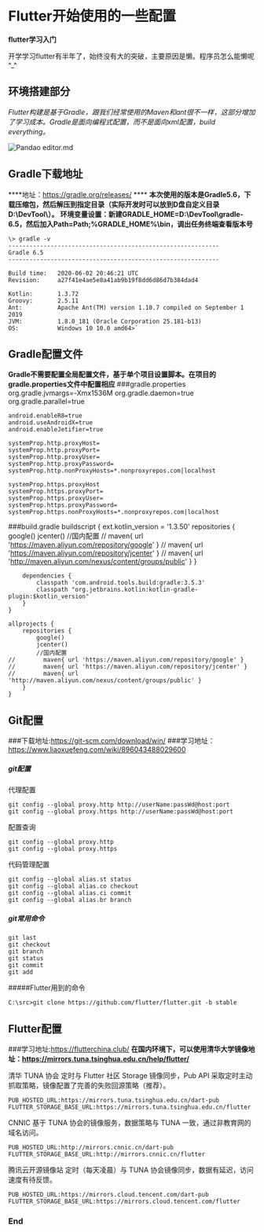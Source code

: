 # Flutter开始使用的一些配置

**flutter学习入门**



开学学习flutter有半年了，始终没有大的突破，主要原因是懒。程序员怎么能懒呢^_^


## 环境搭建部分

*Flutter构建是基于Gradle，跟我们经常使用的Maven和ant很不一样，这部分增加了学习成本。Gradle是面向编程式配置，而不是面向xml配置，build everything。*

![Pandao editor.md](https://pandao.github.io/editor.md/images/logos/editormd-logo-180x180.png "Pandao editor.md")



## Gradle下载地址
****地址：https://gradle.org/releases/ ****
****本次使用的版本是Gradle5.6，下载压缩包，然后解压到指定目录（实际开发时可以放到D盘自定义目录D:\DevTool\）。****
****环境变量设置：新建GRADLE_HOME=D:\DevTool\gradle-6.5，然后加入Path=Path;%GRADLE_HOME%\bin，调出任务终端查看版本号****

	\> gradle -v
	------------------------------------------------------------
	Gradle 6.5
	------------------------------------------------------------

	Build time:   2020-06-02 20:46:21 UTC
	Revision:     a27f41e4ae5e8a41ab9b19f8dd6d86d7b384dad4

	Kotlin:       1.3.72
	Groovy:       2.5.11
	Ant:          Apache Ant(TM) version 1.10.7 compiled on September 1 2019
	JVM:          1.8.0_181 (Oracle Corporation 25.181-b13)
	OS:           Windows 10 10.0 amd64>`


## Gradle配置文件
****Gradle不需要配置全局配置文件，基于单个项目设置脚本。在项目的gradle.properties文件中配置相应****
###gradle.properties
	org.gradle.jvmargs=-Xmx1536M
	org.gradle.daemon=true
	org.gradle.parallel=true

	android.enableR8=true
	android.useAndroidX=true
	android.enableJetifier=true

	systemProp.http.proxyHost=
	systemProp.http.proxyPort=
	systemProp.http.proxyUser=
	systemProp.http.proxyPassword=
	systemProp.http.nonProxyHosts=*.nonproxyrepos.com|localhost

	systemProp.https.proxyHost
	systemProp.https.proxyPort=
	systemProp.https.proxyUser=
	systemProp.https.proxyPassword=
	systemProp.https.nonProxyHosts=*.nonproxyrepos.com|localhost

###build.gradle
	buildscript {
		ext.kotlin_version = '1.3.50'
		repositories {
			google()
			jcenter()
			//国内配置
	//        maven{ url 'https://maven.aliyun.com/repository/google' }
	//        maven{ url 'https://maven.aliyun.com/repository/jcenter' }
	//        maven{ url 'http://maven.aliyun.com/nexus/content/groups/public' }
		}

		dependencies {
			classpath 'com.android.tools.build:gradle:3.5.3'
			classpath "org.jetbrains.kotlin:kotlin-gradle-plugin:$kotlin_version"
		}
	}

	allprojects {
		repositories {
			google()
			jcenter()
			//国内配置
	//        maven{ url 'https://maven.aliyun.com/repository/google' }
	//        maven{ url 'https://maven.aliyun.com/repository/jcenter' }
	//        maven{ url 'http://maven.aliyun.com/nexus/content/groups/public' }
		}
	}

## Git配置
###下载地址:https://git-scm.com/download/win/
###学习地址：https://www.liaoxuefeng.com/wiki/896043488029600
##### git配置
代理配置

	git config --global proxy.http http://userName:passWd@host:port
	git config --global proxy.https http://userName:passWd@host:port

配置查询

	git config --global proxy.http
	git config --global proxy.https

代码管理配置

	git config --global alias.st status
	git config --global alias.co checkout
	git config --global alias.ci commit
	git config --global alias.br branch

##### git常用命令

	git last
	git checkout
	git branch
	git status
	git commit
	git add

#####Flutter用到的命令

	C:\src>git clone https://github.com/flutter/flutter.git -b stable



## Flutter配置
###学习地址:https://flutterchina.club/
****在国内环境下，可以使用清华大学镜像地址：https://mirrors.tuna.tsinghua.edu.cn/help/flutter/****

清华 TUNA 协会
定时与 Flutter 社区 Storage 镜像同步，Pub API 采取定时主动抓取策略，镜像配置了完善的失败回源策略（推荐）。

	PUB_HOSTED_URL:https://mirrors.tuna.tsinghua.edu.cn/dart-pub
	FLUTTER_STORAGE_BASE_URL:https://mirrors.tuna.tsinghua.edu.cn/flutter

CNNIC
基于 TUNA 协会的镜像服务，数据策略与 TUNA 一致，通过非教育网的域名访问。

	PUB_HOSTED_URL:http://mirrors.cnnic.cn/dart-pub
	FLUTTER_STORAGE_BASE_URL:http://mirrors.cnnic.cn/flutter

腾讯云开源镜像站
定时（每天凌晨）与 TUNA 协会镜像同步，数据有延迟，访问速度有待反馈。

	PUB_HOSTED_URL:https://mirrors.cloud.tencent.com/dart-pub
	FLUTTER_STORAGE_BASE_URL:https://mirrors.cloud.tencent.com/flutter


### End
